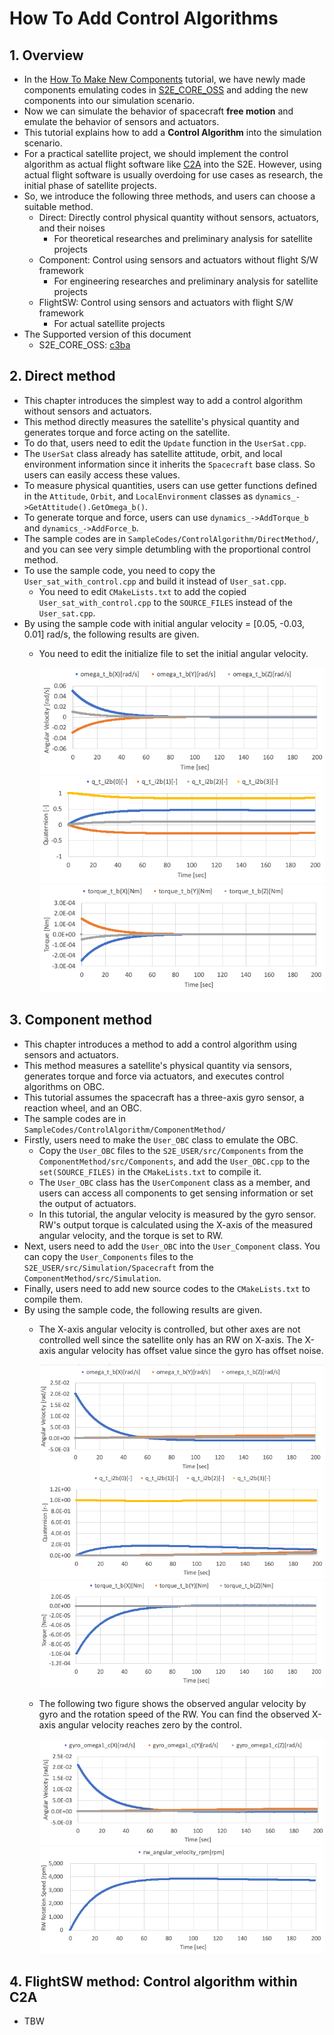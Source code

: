 # How To Add Control Algorithms

## 1.  Overview
- In the [How To Make New Components](./Tutorials/HowToMakeNewComponents.md) tutorial, we have newly made components emulating codes in [S2E_CORE_OSS](https://gitlab.com/ut_issl/s2e/s2e_core_oss) and adding the new components into our simulation scenario.
- Now we can simulate the behavior of spacecraft **free motion** and emulate the behavior of sensors and actuators. 
- This tutorial explains how to add a **Control Algorithm** into the simulation scenario. 
- For a practical satellite project, we should implement the control algorithm as actual flight software like [C2A](https://gitlab.com/ut_issl/c2a/c2a_core_oss) into the S2E. However, using actual flight software is usually overdoing for use cases as research, the initial phase of satellite projects.
- So, we introduce the following three methods, and users can choose a suitable method.
  - Direct: Directly control physical quantity without sensors, actuators, and their noises
    - For theoretical researches and preliminary analysis for satellite projects
  - Component: Control using sensors and actuators without flight S/W framework
    - For engineering researches and preliminary analysis for satellite projects
  - FlightSW: Control using sensors and actuators with flight S/W framework
    - For actual satellite projects
- The Supported version of this document
  - S2E_CORE_OSS: [c3ba](https://gitlab.com/ut_issl/s2e/s2e_core_oss/-/commit/c3ba6d93418998b91efc0a8ca57ff63e350d2636)

## 2. Direct method
- This chapter introduces the simplest way to add a control algorithm without sensors and actuators.
- This method directly measures the satellite's physical quantity and generates torque and force acting on the satellite.
- To do that, users need to edit the `Update` function in the `UserSat.cpp`.
- The `UserSat` class already has satellite attitude, orbit, and local environment information since it inherits the `Spacecraft` base class. So users can easily access these values.
- To measure physical quantities, users can use getter functions defined in the `Attitude`, `Orbit`, and `LocalEnvironment` classes as `dynamics_->GetAttitude().GetOmega_b()`.
- To generate torque and force, users can use `dynamics_->AddTorque_b` and `dynamics_->AddForce_b`.
- The sample codes are in `SampleCodes/ControlAlgorithm/DirectMethod/`, and you can see very simple detumbling with the proportional control method.
- To use the sample code, you need to copy the `User_sat_with_control.cpp` and build it instead of `User_sat.cpp`.
  - You need to edit `CMakeLists.txt` to add the copied `User_sat_with_control.cpp` to the `SOURCE_FILES` instead of the `User_sat.cpp`.
- By using the sample code with initial angular velocity = [0.05, -0.03, 0.01] rad/s, the following results are given.
  - You need to edit the initialize file to set the initial angular velocity.
    
    <img src="./figs/ControlAlgorithm_DirectControl_result1.png" alt="CA_DC_1" style="zoom: 80%;" />  

    <img src="./figs/ControlAlgorithm_DirectControl_result2.png" alt="CA_DC_2" style="zoom: 80%;" />  
   
    <img src="./figs/ControlAlgorithm_DirectControl_result3.png" alt="CA_DC_3" style="zoom: 80%;" />  

## 3. Component method
- This chapter introduces a method to add a control algorithm using sensors and actuators.
- This method measures a satellite's physical quantity via sensors, generates torque and force via actuators, and executes control algorithms on OBC.
- This tutorial assumes the spacecraft has a three-axis gyro sensor, a reaction wheel, and an OBC.
- The sample codes are in `SampleCodes/ControlAlgorithm/ComponentMethod/`
- Firstly, users need to make the `User_OBC` class to emulate the OBC.
  - Copy the `User_OBC` files to the `S2E_USER/src/Components` from the `ComponentMethod/src/Components`, and add the `User_OBC.cpp` to the `set(SOURCE_FILES)` in the `CMakeLists.txt` to compile it.
  - The `User_OBC` class has the `UserComponent` class as a member, and users can access all components to get sensing information or set the output of actuators.
  - In this tutorial, the angular velocity is measured by the gyro sensor. RW's output torque is calculated using the X-axis of the measured angular velocity, and the torque is set to RW.
- Next, users need to add the `User_OBC` into the `User_Component` class. You can copy the `User_Components` files to the `S2E_USER/src/Simulation/Spacecraft` from the `ComponentMethod/src/Simulation`.
- Finally, users need to add new source codes to the `CMakeLists.txt` to compile them.
- By using the sample code, the following results are given.
  - The X-axis angular velocity is controlled, but other axes are not controlled well since the satellite only has an RW on X-axis. The X-axis angular velocity has offset value since the gyro has offset noise.

    <img src="./figs/ControlAlgorithm_ComponentControl_result1.png" alt="CA_CC_1" style="zoom: 80%;" />  
    <img src="./figs/ControlAlgorithm_ComponentControl_result2.png" alt="CA_CC_2" style="zoom: 80%;" />  
    <img src="./figs/ControlAlgorithm_ComponentControl_result3.png" alt="CA_CC_3" style="zoom: 80%;" />  

  - The following two figure shows the observed angular velocity by gyro and the rotation speed of the RW. You can find the observed X-axis angular velocity reaches zero by the control.

    <img src="./figs/ControlAlgorithm_ComponentControl_result4.png" alt="CA_CC_4" style="zoom: 80%;" />  
    <img src="./figs/ControlAlgorithm_ComponentControl_result5.png" alt="CA_CC_5" style="zoom: 80%;" />  

## 4. FlightSW method: Control algorithm within C2A
- TBW
